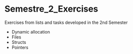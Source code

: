 # Semestre_2_Exercises
Exercises from lists and tasks developed in the 2nd Semester

- Dynamic allocation
- Files
- Structs
- Pointers
